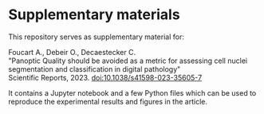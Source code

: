 # Supplementary materials

This repository serves as supplementary material for:

Foucart A., Debeir O., Decaestecker C.  
"Panoptic Quality should be avoided as a metric for assessing cell nuclei segmentation and classification in digital pathology"  
Scientific Reports, 2023. [doi:10.1038/s41598-023-35605-7](https://doi.org/10.1038/s41598-023-35605-7)

It contains a Jupyter notebook and a few Python files which can be used to reproduce the experimental results and figures in the article. 
